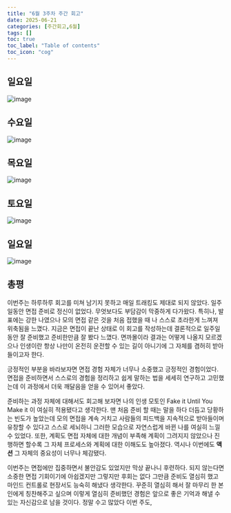 ```yaml
---
title: "6월 3주차 주간 회고"
date: 2025-06-21
categories: [주간회고,6월]
tags: []
toc: true
toc_label: "Table of contents"
toc_icon: "cog"
---
```


## 일요일

![image](https://github.com/user-attachments/assets/f3560917-0bc8-45ac-97af-05194734958c)

## 수요일
![image](https://github.com/user-attachments/assets/e314e32d-d78a-4a60-8b3f-97e382b25dd3)

## 목요일
![image](https://github.com/user-attachments/assets/a37d5d0d-e9ce-4459-9d18-b3201a4d69a1)

## 토요일
![image](https://github.com/user-attachments/assets/564e6a4f-371e-42d6-92e9-973abded2eb8)

## 일요일
![image](https://github.com/user-attachments/assets/ea88844e-690e-4341-a04f-874d9fb3dc31)

## 총평

이번주는 하루하루 회고를 미쳐 남기지 못하고 매일 트래킹도 제대로 되지 않았다. 일주일동안 면접 준비로 정신이 없었다. 무엇보다도 부담감이 막중하게 다가왔다. 특히나, 발표에는 강한 나였으나 모의 면접 같은 것을 처음 접했을 때 나 스스로 초라한게 느껴져 위축됨을 느꼈다. 지금은 면접이 끝난 상태로 이 회고를 작성하는데 결론적으로 일주일동안 잘 준비했고 준비한만큼 잘 봤다 느꼈다. 면까몰이라 결과는 어떻게 나올지 모르겠으나 인생이란 항상 나만이 온전히 운전할 수 있는 길이 아니기에 그 자체를 겸허히 받아들이고자 한다.

긍정적인 부분을 바라보자면 면접 경험 자체가 너무나 소중했고 긍정적인 경험이었다. 면접을 준비하면서 스스로의 경험을 정리하고 쉽게 말하는 법을 세세히 연구하고 고민했는데 이 과정에서 더욱 깨달음을 얻을 수 있어서 좋았다. 

준비하는 과정 자체에 대해서도 회고해 보자면 나의 인생 모토인 Fake it Until You Make it 이 여실히 적용됐다고 생각한다. 맨 처음 준비 할 때는 말을 하다 더듬고 당황하는 빈도가 높았는데 모의 면접을 계속 거치고 사람들의 피드백을 지속적으로 받아들이며 유창할 수 있다고 스스로 세뇌하니 그러한 모습으로 자연스럽게 바뀐 나를 여실히 느낄 수 있었다. 또한, 계획도 면접 자체에 대한 개념이 부족해 계획이 그려지지 않았으나 진행하면 할수록 그 자체 프로세스와 계획에 대한 이해도도 높아졌다. 역시나 이번에도 **액션** 그 자체의 중요성이 너무나 체감됐다.

이번주는 면접에만 집중하면서 불안감도 있었지만 막상 끝나니 후련하다. 되지 않는다면 소중한 면접 기회이기에 아쉽겠지만 그렇지만 후회는 없다 그만큼 준비도 열심히 했고 마인드 컨트롤로 현장서도 능숙히 해냈다 생각한다. 꾸준히 열심히 해서 잘 마무리 한 본인에게 칭찬해주고 싶으며 이렇게 열심히 준비했던 경험은 앞으로 좋은 기억과 해낼 수 있는 자신감으로 남을 것이다. 정말 수고 많았다 이번 주도,
